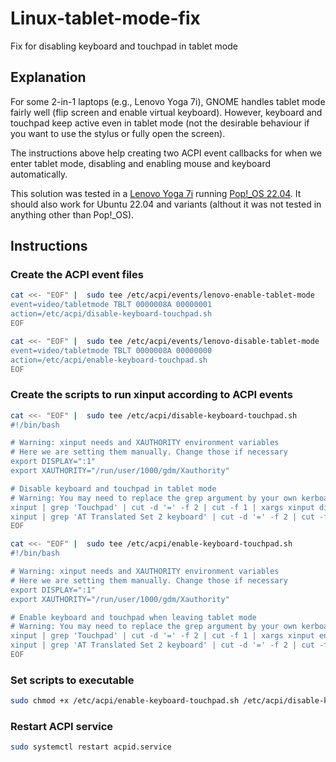 # Linux-tablet-mode-fix

Fix for disabling keyboard and touchpad in tablet mode

## Explanation

For some 2-in-1 laptops (e.g., Lenovo Yoga 7i), GNOME handles tablet mode fairly well (flip screen and enable virtual keyboard). However, keyboard and touchpad keep active even in tablet mode (not the desirable behaviour if you want to use the stylus or fully open the screen).

The instructions above help creating two ACPI event callbacks for when we enter tablet mode, disabling and enabling mouse and keyboard automatically.

This solution was tested in a [Lenovo Yoga 7i](https://www.lenovo.com/ca/en/p/laptops/yoga/yoga-2-in-1-series/yoga-7-14itl5/88ygc701456) running [Pop!_OS 22.04](https://pop.system76.com/). It should also work for Ubuntu 22.04 and variants (althout it was not tested in anything other than Pop!_OS).

## Instructions

### Create the ACPI event files

```bash
cat <<- "EOF" |  sudo tee /etc/acpi/events/lenovo-enable-tablet-mode
event=video/tabletmode TBLT 0000008A 00000001
action=/etc/acpi/disable-keyboard-touchpad.sh
EOF
```

```bash
cat <<- "EOF" |  sudo tee /etc/acpi/events/lenovo-disable-tablet-mode
event=video/tabletmode TBLT 0000008A 00000000
action=/etc/acpi/enable-keyboard-touchpad.sh
EOF
```

### Create the scripts to run xinput according to ACPI events

```bash
cat <<- "EOF" |  sudo tee /etc/acpi/disable-keyboard-touchpad.sh
#!/bin/bash

# Warning: xinput needs and XAUTHORITY environment variables
# Here we are setting them manually. Change those if necessary
export DISPLAY=":1"
export XAUTHORITY="/run/user/1000/gdm/Xauthority"

# Disable keyboard and touchpad in tablet mode
# Warning: You may need to replace the grep argument by your own kerboard string
xinput | grep 'Touchpad' | cut -d '=' -f 2 | cut -f 1 | xargs xinput disable
xinput | grep 'AT Translated Set 2 keyboard' | cut -d '=' -f 2 | cut -f 1 | xargs xinput disable
EOF
```

```bash
cat <<- "EOF" |  sudo tee /etc/acpi/enable-keyboard-touchpad.sh
#!/bin/bash

# Warning: xinput needs and XAUTHORITY environment variables
# Here we are setting them manually. Change those if necessary
export DISPLAY=":1"
export XAUTHORITY="/run/user/1000/gdm/Xauthority"

# Enable keyboard and touchpad when leaving tablet mode
# Warning: You may need to replace the grep argument by your own kerboard string
xinput | grep 'Touchpad' | cut -d '=' -f 2 | cut -f 1 | xargs xinput enable
xinput | grep 'AT Translated Set 2 keyboard' | cut -d '=' -f 2 | cut -f 1 | xargs xinput enable
EOF
```

### Set scripts to executable

```bash
sudo chmod +x /etc/acpi/enable-keyboard-touchpad.sh /etc/acpi/disable-keyboard-touchpad.sh
```

### Restart ACPI service

```bash
sudo systemctl restart acpid.service
```
